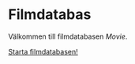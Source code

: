 Filmdatabas
===========================

Välkommen till filmdatabasen *Movie*.

[Starta filmdatabasen!](movie1/showAll)
